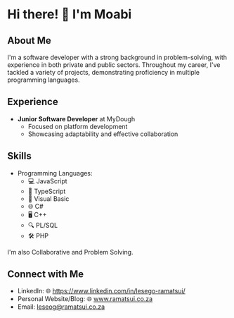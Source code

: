 # Hi there! 🌟 I'm Moabi

## About Me
I'm a software developer with a strong background in problem-solving, with experience in both private and public sectors. Throughout my career, I've tackled a variety of projects, demonstrating proficiency in multiple programming languages.

## Experience
- **Junior Software Developer** at MyDough
  - Focused on platform development
  - Showcasing adaptability and effective collaboration

## Skills
- Programming Languages:
  - 💻 JavaScript
  - 🚀 TypeScript
  - 🔧 Visual Basic
  - 🌐 C#
  - 🖥️ C++
  - 🔍 PL/SQL
  - 🛠️ PHP

I'm also Collaborative and Problem Solving.

## Connect with Me
- LinkedIn: 🌐 https://www.linkedin.com/in/lesego-ramatsui/
- Personal Website/Blog: 🌐 www.ramatsui.co.za
- Email: leseog@ramatsui.co.za
